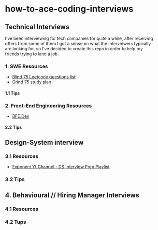 # how-to-ace-coding-interviews


## Technical Interviews

I've been interviewing for tech companies for quite a while, after receiving offers from some of them I got a sense on what the interviewers typically are looking for, so I've decided to create this repo in order to help my friends trying to land a job.

### 1. SWE Resources

- [Blind 75 Leetcode questions list](https://leetcode.com/discuss/general-discussion/460599/blind-75-leetcode-questions)
- [Grind 75 study plan](https://www.techinterviewhandbook.org/grind75)

#### 1.1 Tips

### 2. Front-End Engineering Resources

- [BFE.Dev](https://bigfrontend.dev/)

#### 2.2 Tips


## Design-System interview

### 3.1 Resources
- [Exponent Yt Channel - DS Interview Prep Playlist](https://www.youtube.com/playlist?list=PLrtCHHeadkHp92TyPt1Fj452_VGLipJnL)

### 3.2 Tips


## 4. Behavioural // Hiring Manager Interviews

### 4.1 Resources

### 4.2 Tups

